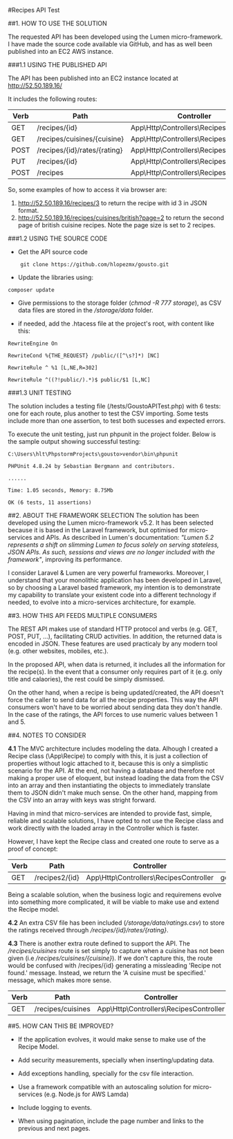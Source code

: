 #Recipes API Test

##1. HOW TO USE THE SOLUTION

The requested API has been developed using the Lumen micro-framework. I have made the source code available via GitHub, and has as well been published into an EC2 AWS instance.

###1.1 USING THE PUBLISHED API

The API has been published into an EC2 instance located at http://52.50.189.16/

It includes the following routes:

| Verb | Path                         | Controller                             | Action              |
|------|------------------------------|----------------------------------------|---------------------|
| GET  | /recipes/{id}                | App\Http\Controllers\RecipesController | getRecipeById       |
| GET  | /recipes/cuisines/{cuisine}  | App\Http\Controllers\RecipesController | getRecipesByCuisine |
| POST | /recipes/{id}/rates/{rating} | App\Http\Controllers\RecipesController | rateRecipe          |
| PUT  | /recipes/{id}                | App\Http\Controllers\RecipesController | updateRecipe        |
| POST | /recipes                     | App\Http\Controllers\RecipesController | addRecipe           |

So, some examples of how to access it via browser are:
  1. http://52.50.189.16/recipes/3 to return the recipe with id 3 in JSON format.
  2. http://52.50.189.16/recipes/cuisines/british?page=2 to return the second page of british cuisine recipes. Note the page size is set to 2 recipes.


###1.2 USING THE SOURCE CODE

* Get the API source code
```
	git clone https://github.com/hlopezmx/gousto.git
```
* Update the libraries using: 
```
composer update
```
* Give permissions to the storage folder (_chmod -R 777 storage_), as CSV data files are stored in the _/storage/data_ folder. 

* if needed, add the .htacess file at the project's root, with content like this:

```
RewriteEngine On

RewriteCond %{THE_REQUEST} /public/([^\s?]*) [NC]

RewriteRule ^ %1 [L,NE,R=302]

RewriteRule ^((?!public/).*)$ public/$1 [L,NC]
```

###1.3 UNIT TESTING

The solution includes a testing file (/tests/GoustoAPITest.php) with 6 tests: one for each route, plus another to test the CSV importing. Some tests include more than one assertion, to test both sucesses and expected errors.

To execute the unit testing, just run phpunit in the project folder. Below is the sample output showing successful testing:

```
C:\Users\hlt\PhpstormProjects\gousto>vendor\bin\phpunit

PHPUnit 4.8.24 by Sebastian Bergmann and contributors.

......

Time: 1.05 seconds, Memory: 8.75Mb
 
OK (6 tests, 11 assertions)
```

	
##2. ABOUT THE FRAMEWORK SELECTION
The solution has been developed using the Lumen micro-framework v5.2. It has been selected because it is based in the Laravel framework, but optimised for micro-services and APIs. As described in Lumen's documentation: _"Lumen 5.2 represents a shift on slimming Lumen to focus solely on serving stateless, JSON APIs. As such, sessions and views are no longer included with the framework"_, improving its performance.

I consider Laravel & Lumen are very powerful frameworks. Moreover, I understand that your monolithic application has been developed in Laravel, so by choosing a Laravel based framework, my intention is to demonstrate my capability to translate your existent code into a different technology if needed, to evolve into a micro-services architecture, for example.


##3. HOW THIS API FEEDS MULTIPLE CONSUMERS

The REST API makes use of standard HTTP protocol and verbs (e.g. GET, POST, PUT, ...), facilitating CRUD activities. In addition, the returned data is encoded in JSON. These features are used practicaly by any modern tool (e.g. other websites, mobiles, etc.). 

In the proposed API, when data is returned, it includes all the information for the recipe(s). In the event that a consumer only requires part of it (e.g. only title and calaories), the rest could be simply dismissed.

On the other hand, when a recipe is being updated/created, the API doesn't force the caller to send data for all the recipe properties. This way the API consumers won't have to be worried about sending data they don't handle. In the case of the ratings, the API forces to use numeric values between 1 and 5.
	
##4. NOTES TO CONSIDER

**4.1** The MVC architecture includes modeling the data. Alhough I created a Recipe class (\App\Recipe) to comply with this, it is just a collection of properties without logic attached to it, because this is only a simplistic scenario for the API. At the end, not having a database and therefore not making a proper use of eloquent, but instead loading the data from the CSV into an array and then instantiating the objects to immediately translate them to JSON didn't make much sense. On the other hand, mapping from the CSV into an array with keys was stright forward.

Having in mind that micro-services are intended to provide fast, simple, reliable and scalable solutions, I have opted to not use the Recipe class and work directly with the loaded array in the Controller which is faster.

However, I have kept the Recipe class and created one route to serve as a proof of concept:

| Verb | Path                         | Controller                             | Action                        |
|------|------------------------------|----------------------------------------|-------------------------------|
| GET  | /recipes2/{id}               | App\Http\Controllers\RecipesController | getRecipeObjectById           |



Being a scalable solution, when the business logic and requiremens evolve into something more complicated, it will be viable to make use and extend the Recipe model.

**4.2** An extra CSV file has been included (_/storage/data/ratings.csv_) to store the ratings received through _/recipes/{id}/rates/{rating}_.

**4.3** There is another extra route defined to support the API. The _/recipes/cuisines_ route is set simply to capture when a cuisine has not been given (i.e _/recipes/cuisines/{cuisine}_). If we don't capture this, the route would be confused with /recipes/{id} generating a missleading 'Recipe not found.' message. Instead, we return the 'A cuisine must be specified.' message, which makes more sense.


| Verb | Path                         | Controller                             | Action                        |
|------|------------------------------|----------------------------------------|-------------------------------|
| GET  | /recipes/cuisines            | App\Http\Controllers\RecipesController | getRecipesByCuisineNotDefined |


##5. HOW CAN THIS BE IMPROVED?

* If the application evolves, it would make sense to make use of the Recipe Model.

* Add security measurements, specially when inserting/updating data.

* Add exceptions handling, specially for the csv file interaction.

* Use a framework compatible with an autoscaling solution for micro-services (e.g. Node.js for AWS Lamda)

* Include logging to events.

* When using pagination, include the page number and links to the previous and next pages.
